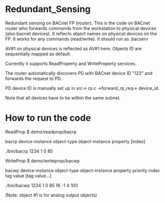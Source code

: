 # Redundant_Sensing

Redundant sensing on BACnet FP (router). This is the code on BACnet router who forwards commands from the workstation to physical devices (also bacnet devices). It reflects object names on physical devices on the FP. It works for any commands (read/write). It should run as .bacserv

AV#1 on physical devices is reflected as AV#1 here. Objects ID are sequentially mapped as default.

Currently it supports ReadProperty and WriteProperty services.

The router automatically discovers PD with BACnet device ID "123" and forwards the request to PD.

PD device ID is manually set up in src-> rp.c ->forward_rp_req-> device_id.

Note that all devices have to be within the same subnet.


# How to run the code 

ReadProp $ demo/readprop/bacrp

bacrp device-instance object-type object-instance property [index]

./bin/bacrp 1234 1 0 85

WriteProp $ demo/writeprop/bacwp

bacwp device-instance object-type object-instance property priority index tag value [tag value...]

./bin/bacwp 1234 1 0 85 16 -1 4 100

(Note: object #1 is for analog output objects)
